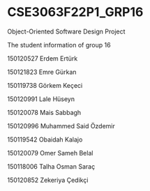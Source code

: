 # CSE3063F22P1_GRP16
Object-Oriented Software Design Project

The student information of group 16

150120527 Erdem Ertürk

150121823 Emre Gürkan

150119738 Görkem Keçeci

150120991 Lale Hüseyn

150120078 Mais Sabbagh

150120996 Muhammed Said Özdemir

150119542 Obaidah Kalajo

150120079 Omer Sameh Belal

150118006 Talha Osman Saraç

150120852 Zekeriya Çedikçi
